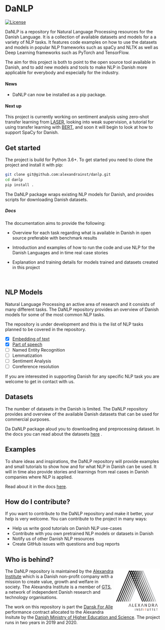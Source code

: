 DaNLP
==============
[![License](https://img.shields.io/badge/License-BSD%203--Clause-blue.svg)](https://opensource.org/licenses/BSD-3-Clause)

DaNLP is a repository for Natural Language Processing resources for the Danish Language. It is a collection  of available datasets and models for a a variety of NLP tasks. It features code examples on how to use the datasets and models in popular NLP frameworks such as spaCy and NLTK as well as Deep Learning frameworks such as PyTorch and TensorFlow.

The aim for this project is both to point to the open source tool available in Danish, and to add new models and tools to make NLP in Danish more applicable for everybody and especially for the industry.

#### News

- DaNLP can now be installed as a pip package. 

#### Next up

This project is currently working on sentiment analysis using zero-shot transfer learning from [LASER](https://github.com/facebookresearch/LASER/tree/master/source), looking into weak supervision, a tutorial for using transfer learning with [BERT](https://github.com/google-research/bert),  and soon it will begin to look at how to support SpaCy for Danish. 

## Get started
The project is build for Python 3.6+. To get started you need to clone the project and install it with pip:

```bash
git clone git@github.com:alexandrainst/danlp.git
cd danlp
pip install .
```

The DaNLP package wraps existing NLP models for Danish, and provides scripts for downloading Danish datasets.

##### Docs 

The documentation aims to provide the following:

- Overview for each task regarding what is available in Danish in open source preferable with benchmark results

- Introduction and examples of how to run the code and use NLP for the Danish Languages and in time real case stories 

- Explanation and training details for models trained and datasets created in this project

  ​                   


## NLP Models
Natural Language Processing an active area of research and it consists of many different tasks. The DaNLP repository provides an overview of Danish models for some of the most common NLP tasks.

The repository is under development and this is the list of NLP tasks planned to be covered in the repository.
- [x] [Embedding of text](models/word_embeddings)
- [x] [Part of speech](models/part_of_speech_tagging)
- [ ] Named Entity Recognition
- [ ] Lemmatization
- [ ] Sentiment Analysis
- [ ] Coreference resolution

If you are interessted in supporting Danish for any specific NLP task you are welcome to get in contact with us.

## Datasets
The number of datasets in the Danish is limited. The DaNLP repository provides and overview of the available Danish datasets that can be used for commercial purposes.

Da DaNLP package aloud you to downloading and preprocessing dataset. In the docs you can read about the datasets  [here](/docs/datasets.md) .

## Examples
To share ideas and inspirations, the DaNLP repository will provide examples and small tutorials to show how and for what NLP in Danish can be used. It will in time also provide stories and learnings from real cases in Danish companies where NLP is applied.

Read about it in the docs [here](/docs/examples). 

## How do I contribute?

If you want to contribute to the DaNLP repository and make it better, your help is very welcome. You can contribute to the project in many ways:

- Help us write good tutorials on Danish NLP use-cases
- Contribute with you own pretrained NLP models or datasets in Danish
- Notify us of other Danish NLP resources
- Create GitHub issues with questions and bug reports

## Who is behind?
<img align="right" width="150" src="docs/imgs/alexandra_logo.png">

The DaNLP repository is maintained by the [Alexandra Institute](https://alexandra.dk/uk) which is a Danish non-profit company 
with a mission to create value, growth and welfare in society. The Alexandra Institute is a member of [GTS](https://gts-net.dk/), 
a network of independent Danish research and technology organisations.

The work on this repository is part the [Dansk For Alle](https://bedreinnovation.dk/dansk-alle-0) performance contract 
allocated to the Alexandra Insitute by the [Danish Ministry of Higher Education and Science](https://ufm.dk/en?set_language=en&cl=en). The project runs in two years in 2019 and 2020.
